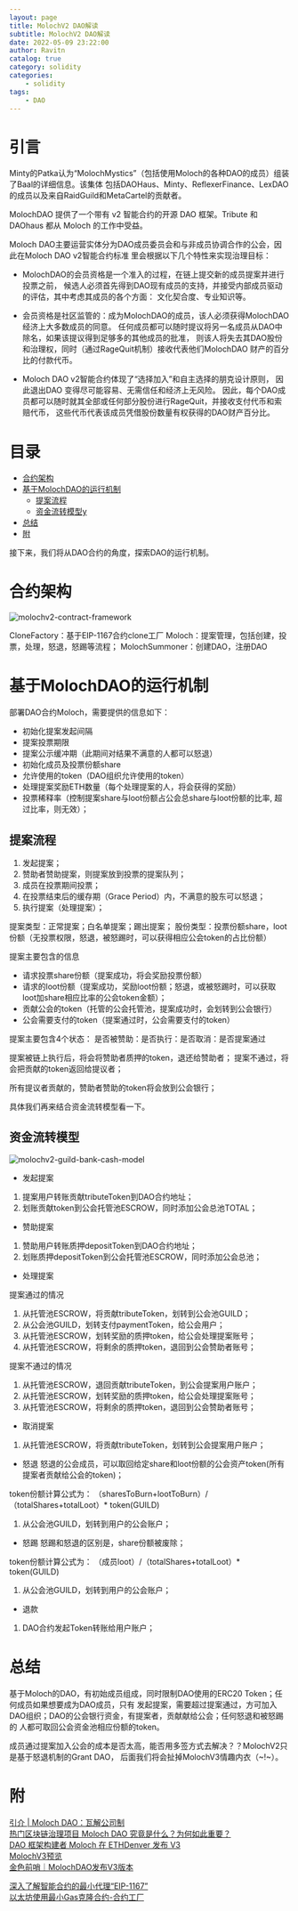 ```yaml
---
layout: page
title: MolochV2 DAO解读
subtitle: MolochV2 DAO解读
date: 2022-05-09 23:22:00
author: Ravitn
catalog: true
category: solidity
categories:
    - solidity
tags:
    - DAO
---
```



# 引言
Minty的Patka认为“MolochMystics”（包括使用Moloch的各种DAO的成员）组装了Baal的详细信息。该集体
包括DAOHaus、Minty、ReflexerFinance、LexDAO的成员以及来自RaidGuild和MetaCartel的贡献者。

MolochDAO 提供了一个带有 v2 智能合约的开源 DAO 框架。Tribute 和 DAOhaus 都从 Moloch 的工作中受益。 

Moloch DAO主要运营实体分为DAO成员委员会和与非成员协调合作的公会，因此在Moloch DAO v2智能合约标准
里会根据以下几个特性来实现治理目标：

* MolochDAO的会员资格是一个准入的过程，在链上提交新的成员提案并进行投票之前，
候选人必须首先得到DAO现有成员的支持，并接受内部成员驱动的评估，其中考虑其成员的各个方面：
文化契合度、专业知识等。

* 会员资格是社区监管的：成为MolochDAO的成员，该人必须获得MolochDAO经济上大多数成员的同意。
任何成员都可以随时提议将另一名成员从DAO中除名，如果该提议得到足够多的其他成员的批准，
则该人将失去其DAO股份和治理权，同时（通过RageQuit机制）接收代表他们MolochDAO
 财产的百分比的付款代币。


* Moloch DAO v2智能合约体现了“选择加入”和自主选择的朋克设计原则，
因此退出DAO 变得尽可能容易、无需信任和经济上无风险。
因此，每个DAO成员都可以随时就其全部或任何部分股份进行RageQuit，并接收支付代币和索赔代币，
这些代币代表该成员凭借股份数量有权获得的DAO财产百分比。

# 目录
* [合约架构](#合约架构) 
* [基于MolochDAO的运行机制](#基于molochdao的运行机制) 
    * [提案流程](#提案流程) 
    * [资金流转模型y](#资金流转模型) 
* [总结](#总结)     
* [附](#附) 


接下来，我们将从DAO合约的角度，探索DAO的运行机制。

# 合约架构

![molochv2-contract-framework](/image/molochv2/molochv2-contract-framework.png)

CloneFactory：基于EIP-1167合约clone工厂
Moloch：提案管理，包括创建，投票，处理，怒退，怒踢等流程；
MolochSummoner：创建DAO，注册DAO


# 基于MolochDAO的运行机制

部署DAO合约Moloch，需要提供的信息如下：
* 初始化提案发起间隔
* 提案投票期限
* 提案公示缓冲期（此期间对结果不满意的人都可以怒退）
* 初始化成员及投票份额share
* 允许使用的token（DAO组织允许使用的token）
* 处理提案奖励ETH数量（每个处理提案的人，将会获得的奖励）
* 投票稀释率（控制提案share与loot份额占公会总share与loot份额的比率, 超过比率，则无效）；



## 提案流程
1. 发起提案；
2. 赞助者赞助提案，则提案放到投票的提案队列；
3. 成员在投票期间投票；
4. 在投票结束后的缓存期（Grace Period）内，不满意的股东可以怒退；
5. 执行提案（处理提案）；

提案类型：正常提案；白名单提案；踢出提案；
股份类型：投票份额share，loot份额（无投票权限，怒退，被怒踢时，可以获得相应公会token的占比份额）


提案主要包含的信息
* 请求投票share份额（提案成功，将会奖励投票份额）
* 请求的loot份额（提案成功，奖励loot份额；怒退，或被怒踢时，可以获取loot加share相应比率的公会token金额）；
* 贡献公会的token（托管的公会托管池，提案成功时，会划转到公会银行）
* 公会需要支付的token（提案通过时，公会需要支付的token）

提案主要包含4个状态：
是否被赞助：是否执行：是否取消：是否提案通过



提案被链上执行后，将会将赞助者质押的token，退还给赞助者；
提案不通过，将会把贡献的token返回给提议者；

所有提议者贡献的，赞助者赞助的token将会放到公会银行；


具体我们再来结合资金流转模型看一下。

## 资金流转模型

![molochv2-guild-bank-cash-model](/image/molochv2/molochv2-guild-bank-cash-model.png)


* 发起提案
1. 提案用户转账贡献tributeToken到DAO合约地址；
2. 划账贡献token到公会托管池ESCROW，同时添加公会总池TOTAL；

* 赞助提案
1. 赞助用户转账质押depositToken到DAO合约地址；
2. 划账质押depositToken到公会托管池ESCROW，同时添加公会总池； 

* 处理提案

提案通过的情况

1. 从托管池ESCROW，将贡献tributeToken，划转到公会池GUILD；
2. 从公会池GUILD，划转支付paymentToken，给公会用户；
3. 从托管池ESCROW，划转奖励的质押token，给公会处理提案账号；
4. 从托管池ESCROW，将剩余的质押token，退回到公会赞助者账号；

提案不通过的情况

1. 从托管池ESCROW，退回贡献tributeToken，到公会提案用户账户；
2. 从托管池ESCROW，划转奖励的质押token，给公会处理提案账号；
3. 从托管池ESCROW，将剩余的质押token，退回到公会赞助者账号；


* 取消提案
1. 从托管池ESCROW，将贡献tributeToken，划转到公会提案用户账户；


* 怒退
怒退的公会成员，可以取回给定share和loot份额的公会资产token(所有提案者贡献给公会的token)；

token份额计算公式为：
（sharesToBurn+lootToBurn）/（totalShares+totalLoot）* token(GUILD)

1. 从公会池GUILD，划转到用户的公会账户；


* 怒踢
怒踢和怒退的区别是，share份额被废除；

token份额计算公式为：
（成员loot）/（totalShares+totalLoot）* token(GUILD)

1. 从公会池GUILD，划转到用户的公会账户；


* 退款
1. DAO合约发起Token转账给用户账户；


# 总结

基于Moloch的DAO，有初始成员组成，同时限制DAO使用的ERC20 Token；任何成员如果想要成为DAO成员，只有
发起提案，需要超过提案通过，方可加入DAO组织；DAO的公会银行资金，有提案者，贡献献给公会；任何怒退和被怒踢的
人都可取回公会资金池相应份额的token。

成员通过提案加入公会的成本是否太高，能否用多签方式去解决？？MolochV2只是基于怒退机制的Grant DAO，
后面我们将会扯掉MolochV3情趣内衣（~!~）。





# 附
[引介 | Moloch DAO：瓦解公司制](https://zhuanlan.zhihu.com/p/65605851)   
[热门区块链治理项目 Moloch DAO 究竟是什么？为何如此重要？](https://zhuanlan.zhihu.com/p/75036887)     
[DAO 框架构建者 Moloch 在 ETHDenver 发布 V3](https://chainoe.com/8461.html)   
[MolochV3预览](https://www.panewslab.com/zh/articledetails/D64612532.html)     
[金色前哨｜MolochDAO发布V3版本](https://zhuanlan.zhihu.com/p/469235625)  

[深入了解智能合约的最小代理“EIP-1167”](https://blog.csdn.net/chinadefi/article/details/121631038)  
[以太坊使用最小Gas克隆合约-合约工厂](https://zhuanlan.zhihu.com/p/252341880)   


 
